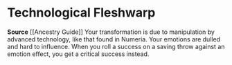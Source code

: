 ﻿---
id: '128'
name: Technological Fleshwarp
rarity: Common
source: '[[DATABASE/source/Ancestry Guide|Ancestry Guide]]'
trait: null
type: Heritage

---
# Technological Fleshwarp

**Source** [[Ancestry Guide]] 
Your transformation is due to manipulation by advanced technology, like that found in Numeria. Your emotions are dulled and hard to influence. When you roll a success on a saving throw against an emotion effect, you get a critical success instead.